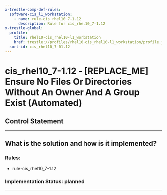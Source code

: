 ```yaml
---
x-trestle-comp-def-rules:
  software-cis_l1_workstation:
    - name: rule-cis_rhel10_7-1.12
      description: Rule for cis_rhel10_7-1.12
x-trestle-global:
  profile:
    title: rhel10-cis_rhel10-l1_workstation
    href: trestle://profiles/rhel10-cis_rhel10-l1_workstation/profile.json
  sort-id: cis_rhel10_7-01.12
---
```


# cis_rhel10_7-1.12 - \[REPLACE_ME\] Ensure No Files Or Directories Without An Owner And A Group Exist (Automated)

## Control Statement

______________________________________________________________________

## What is the solution and how is it implemented?

<!-- For implementation status enter one of: implemented, partial, planned, alternative, not-applicable -->

<!-- Note that the list of rules under ### Rules: is read-only and changes will not be captured after assembly to JSON -->

<!-- Add control implementation description here for control: cis_rhel10_7-1.12 -->

### Rules:

  - rule-cis_rhel10_7-1.12

### Implementation Status: planned

______________________________________________________________________
